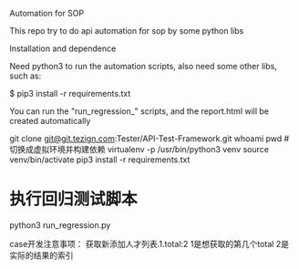 Automation for SOP

This repo try to do api automation for sop by some python libs


Installation and dependence

Need python3 to run the automation scripts, also need some other libs, such as:

$ pip3 install -r requirements.txt


You can run the "run_regression_" scripts, and the report.html will be created automatically


git clone git@git.tezign.com:Tester/API-Test-Framework.git
whoami 
pwd
#切换成虚拟环境并构建依赖
virtualenv -p /usr/bin/python3 venv
source venv/bin/activate
pip3 install -r requirements.txt
# 执行回归测试脚本
python3 run_regression.py


case开发注意事项：
获取新添加人才列表.1.total:2
1是想获取的第几个total
2是实际的结果的索引

